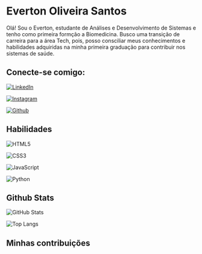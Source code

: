
# Everton Oliveira Santos

Olá!
Sou o Everton, estudante de Análises e Desenvolvimento de Sistemas e tenho como primeira formção a Biomedicina. Busco uma transição de carreira para a área Tech, pois, posso consciliar meus conhecimentos e habilidades adquiridas na minha primeira graduação para contribuir nos sistemas de saúde.

## Conecte-se comigo:
[![LinkedIn](https://img.shields.io/badge/LinkedIn-000?style=for-the-badge&logo=linkedin&logoColor=0E76A8)](https://www.linkedin.com/in/everton-oliveira-665541189/)

[![Instagram](https://img.shields.io/badge/Instagram-000?style=for-the-badge&logo=instagram)](https://www.instagram.com/dev.erton/)

[![Github](https://img.shields.io/badge/Github-000?style=for-the-badge&logo=github)](https://github.com/Everton-OS)


## Habilidades
![HTML5](https://img.shields.io/badge/HTML5-000?style=for-the-badge&logo=html5)

![CSS3](https://img.shields.io/badge/CSS3-000?style=for-the-badge&logo=css3&logoColor=264CE4)

![JavaScript](https://img.shields.io/badge/JavaScript-000?style=for-the-badge&logo=javascript)

![Python](https://img.shields.io/badge/Python-000?style=for-the-badge&logo=python)


## Github Stats
![GitHub Stats](https://github-readme-stats.vercel.app/api?username=Everton-OS&theme=transparent&bg_color=000&border_color=30A3DC&show_icons=true&icon_color=30A3DC&title_color=E94D5F&text_color=FFF)

![Top Langs](https://github-readme-stats-git-masterrstaa-rickstaa.vercel.app/api/top-langs/?username=Everton-OS&bg_color=000&border_color=30A3DC&title_color=E94D5F&text_color=FFF)

## Minhas contribuições